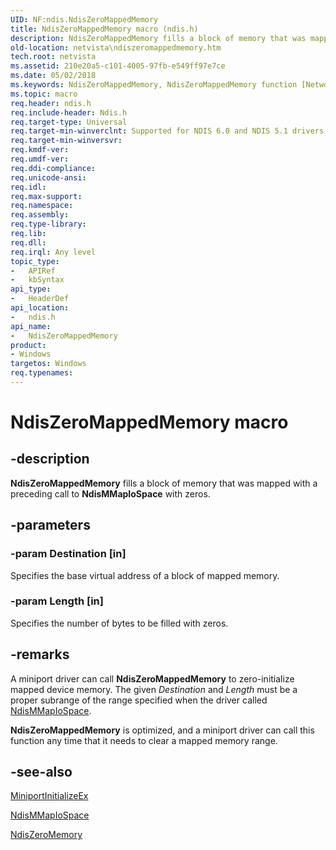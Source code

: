 ```yaml
---
UID: NF:ndis.NdisZeroMappedMemory
title: NdisZeroMappedMemory macro (ndis.h)
description: NdisZeroMappedMemory fills a block of memory that was mapped with a preceding call to NdisMMapIoSpace with zeros.
old-location: netvista\ndiszeromappedmemory.htm
tech.root: netvista
ms.assetid: 210e20a5-c101-4005-97fb-e549ff97e7ce
ms.date: 05/02/2018
ms.keywords: NdisZeroMappedMemory, NdisZeroMappedMemory function [Network Drivers Starting with Windows Vista], miniport_memory_mapped_ref_41b91ff3-a113-4a69-bb38-ec3ba89cc0d7.xml, ndis/NdisZeroMappedMemory, netvista.ndiszeromappedmemory
ms.topic: macro
req.header: ndis.h
req.include-header: Ndis.h
req.target-type: Universal
req.target-min-winverclnt: Supported for NDIS 6.0 and NDIS 5.1 drivers (see    NdisZeroMappedMemory (NDIS   5.1)) in Windows Vista. Supported for NDIS 5.1 drivers (see    NdisZeroMappedMemory (NDIS   5.1)) in Windows XP.
req.target-min-winversvr: 
req.kmdf-ver: 
req.umdf-ver: 
req.ddi-compliance: 
req.unicode-ansi: 
req.idl: 
req.max-support: 
req.namespace: 
req.assembly: 
req.type-library: 
req.lib: 
req.dll: 
req.irql: Any level
topic_type:
-	APIRef
-	kbSyntax
api_type:
-	HeaderDef
api_location:
-	ndis.h
api_name:
-	NdisZeroMappedMemory
product:
- Windows
targetos: Windows
req.typenames: 
---
```


# NdisZeroMappedMemory macro


## -description


<b>NdisZeroMappedMemory</b> fills a block of memory that was mapped with a preceding call to 
  <b>NdisMMapIoSpace</b> with zeros.


## -parameters




### -param Destination [in]

Specifies the base virtual address of a block of mapped memory.


### -param Length [in]

Specifies the number of bytes to be filled with zeros.


## -remarks



A miniport driver can call 
    <b>NdisZeroMappedMemory</b> to zero-initialize mapped device memory. The given 
    <i>Destination</i> and 
    <i>Length</i> must be a proper subrange of the range specified when the driver called 
    <a href="https://msdn.microsoft.com/library/windows/hardware/hh975119">NdisMMapIoSpace</a>.

<b>NdisZeroMappedMemory</b> is optimized, and a miniport driver can call this function any time that it
    needs to clear a mapped memory range.




## -see-also




<a href="https://msdn.microsoft.com/b146fa81-005b-4a6c-962d-4cb023ea790e">MiniportInitializeEx</a>



<a href="https://msdn.microsoft.com/library/windows/hardware/hh975119">NdisMMapIoSpace</a>



<a href="https://msdn.microsoft.com/library/windows/hardware/ff564698">NdisZeroMemory</a>
 

 

